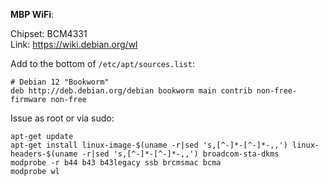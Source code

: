 **MBP WiFi**:

Chipset: BCM4331  
Link: https://wiki.debian.org/wl

Add to the bottom of `/etc/apt/sources.list`: 

```
# Debian 12 "Bookworm"
deb http://deb.debian.org/debian bookworm main contrib non-free-firmware non-free
```
Issue as root or via sudo:
```
apt-get update
apt-get install linux-image-$(uname -r|sed 's,[^-]*-[^-]*-,,') linux-headers-$(uname -r|sed 's,[^-]*-[^-]*-,,') broadcom-sta-dkms
modprobe -r b44 b43 b43legacy ssb brcmsmac bcma
modprobe wl
```
